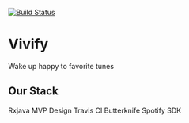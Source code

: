 [![Build Status](https://travis-ci.org/phantompunk/vivify.svg?branch=master)](https://travis-ci.org/phantompunk/vivify)
# Vivify
Wake up happy to favorite tunes

## Our Stack
Rxjava
MVP Design
Travis CI
Butterknife
Spotify SDK
